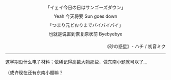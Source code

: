 

<p align=center style = "line-height:200%">
「イェイ今日の日はサンゴーズダウン」<br>
Yeah 今天将要 Sun goes down<br>
「つまり元どおりまでバイバイバイ」<br>
也就是说直到恢复原状前 Byebyebye <br>
</p>
<p align=right>
《砂の惑星》- ハチ / 初音ミク
</p>




---



这学期没什么电子材料；依稀记得高数大物那些，做东南小题就可以了…

（或许现在还有东南小题嘛？





